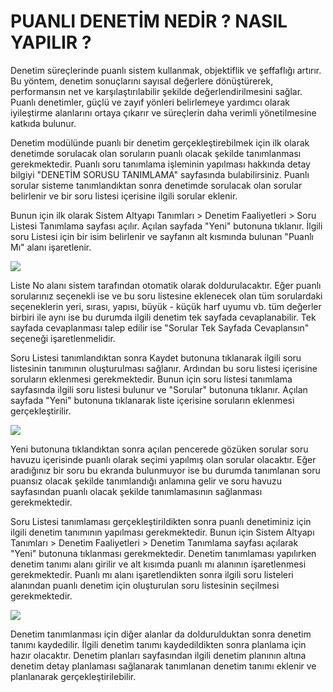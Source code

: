 # PUANLI DENETİM NEDİR ? NASIL YAPILIR ? 

Denetim süreçlerinde puanlı sistem kullanmak, objektiflik ve şeffaflığı artırır. Bu yöntem, denetim sonuçlarını sayısal değerlere dönüştürerek, performansın net ve karşılaştırılabilir şekilde değerlendirilmesini sağlar. Puanlı denetimler, güçlü ve zayıf yönleri belirlemeye yardımcı olarak iyileştirme alanlarını ortaya çıkarır ve süreçlerin daha verimli yönetilmesine katkıda bulunur.

Denetim modülünde puanlı bir denetim gerçekleştirebilmek için ilk olarak denetimde sorulacak olan soruların puanlı olacak şekilde tanımlanması gerekmektedir. Puanlı soru tanımlama işleminin yapılması hakkında detay bilgiyi "DENETİM SORUSU TANIMLAMA" sayfasında bulabilirsiniz. Puanlı sorular sisteme tanımlandıktan sonra denetimde sorulacak olan sorular belirlenir ve bir soru listesi içerisine ilgili sorular eklenir. 

Bunun için ilk olarak Sistem Altyapı Tanımları > Denetim Faaliyetleri > Soru Listesi Tanımlama sayfası açılır.  Açılan sayfada "Yeni" butonuna tıklanır. İlgili soru Listesi için bir isim belirlenir ve sayfanın alt kısmında bulunan "Puanlı Mı" alanı işaretlenir.

![](https://docsbimser.blob.core.windows.net/imagecontainer/Puanlı%20Denetim%201-54aeb270-e603-4d98-b59e-8cf12e314cae.png)

Liste No alanı sistem tarafından otomatik olarak doldurulacaktır. Eğer puanlı sorularınız seçenekli ise ve bu soru listesine eklenecek olan tüm sorulardaki seçeneklerin yeri, sırası, yapısı, büyük - küçük harf uyumu vb. tüm değerler birbiri ile aynı ise bu durumda ilgili denetim tek sayfada cevaplanabilir. Tek sayfada cevaplanması talep edilir ise "Sorular Tek Sayfada Cevaplansın" seçeneği işaretlenmelidir.

Soru Listesi tanımlandıktan sonra Kaydet butonuna tıklanarak ilgili soru listesinin tanımının oluşturulması sağlanır. Ardından bu soru listesi içerisine soruların eklenmesi gerekmektedir. Bunun için soru listesi tanımlama sayfasında ilgili soru listesi bulunur ve "Sorular" butonuna tıklanır. Açılan sayfada "Yeni" butonuna tıklanarak liste içerisine soruların eklenmesi gerçekleştirilir.

![](https://docsbimser.blob.core.windows.net/imagecontainer/Puanlı%20Denetim%202-33b9a775-bf5e-4e06-90cc-34d3800d8caa.png)

Yeni butonuna tıklandıktan sonra açılan pencerede gözüken sorular soru havuzu içerisinde puanlı olarak seçimi yapılmış olan sorular olacaktır. Eğer aradığınız bir soru bu ekranda bulunmuyor ise bu durumda tanımlanan soru puansız olacak şekilde tanımlandığı anlamına gelir ve soru havuzu sayfasından puanlı olacak şekilde tanımlamasının sağlanması gerekmektedir. 

Soru Listesi tanımlaması gerçekleştirildikten sonra puanlı denetiminiz için ilgili denetim tanımının yapılması gerekmektedir. Bunun için Sistem Altyapı Tanımları > Denetim Faaliyetleri > Denetim Tanımlama sayfası açılarak "Yeni" butonuna tıklanması gerekmektedir. Denetim tanımlaması yapılırken denetim tanımı alanı girilir ve alt kısımda puanlı mı alanının işaretlenmesi gerekmektedir. Puanlı mı alanı işaretlendikten sonra ilgili soru listeleri alanından puanlı denetim için oluşturulan soru listesinin seçilmesi gerekmektedir.

![](https://docsbimser.blob.core.windows.net/imagecontainer/Puanlı%20Denetim%203-0cc519e3-cd4a-4a63-85dc-6a51c1afbba4.png)

Denetim tanımlanması için diğer alanlar da doldurulduktan sonra denetim tanımı kaydedilir. İlgili denetim tanımı kaydedildikten sonra planlama için hazır olacaktır. Denetim planları sayfasından ilgili denetim planının altına denetim detay planlaması sağlanarak tanımlanan denetim tanımı eklenir ve planlanarak gerçekleştirilebilir.

